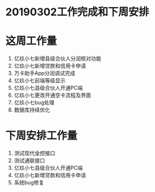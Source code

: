 # 20190302工作完成和下周安排

# 这周工作量
1. 亿玖小七新增县级合伙人分润核对功能
2. 亿玖小七新增贷款和信用卡申请
3. 万卡助手App分润调试完成
4. 亿玖小七前端等级显示
5. 亿玖小七县级合伙人开通PC端
6. 亿玖小七更改开通空卡流程及界面
7. 亿玖小七bug处理
8. 数据库持续优化

# 下周安排工作量

1. 测试现代金控接口
2. 测试通联接口
3. 亿玖小七县级合伙人开通PC端
4. 亿玖小七新增贷款和信用卡申请
5. 系统bug修复